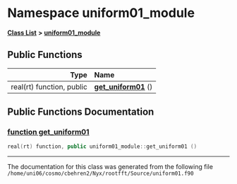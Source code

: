 
# Namespace uniform01\_module


[**Class List**](annotated.md) **>** [**uniform01\_module**](namespaceuniform01__module.md)




















## Public Functions

| Type | Name |
| ---: | :--- |
|  real(rt) function, public | [**get\_uniform01**](namespaceuniform01__module.md#function-get-uniform01) () <br> |








## Public Functions Documentation


### <a href="#function-get-uniform01" id="function-get-uniform01">function get\_uniform01 </a>


```cpp
real(rt) function, public uniform01_module::get_uniform01 () 
```



------------------------------
The documentation for this class was generated from the following file `/home/uni06/cosmo/cbehren2/Nyx/rootfft/Source/uniform01.f90`